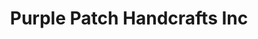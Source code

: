 ---
title: "Purple Patch Handcrafts Inc"
url: /christchurch/purple-patch-handcrafts-inc/
shop: shop
---